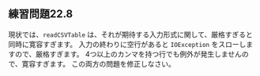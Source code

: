 ## 練習問題22.8

現状では、`readCSVTable` は、それが期待する入力形式に関して、厳格すぎると同時に寛容すぎます。
入力の終わりに空行があると `IOException` をスローしますので、厳格すぎます。
4つ以上のカンマを持つ行でも例外が発生しませんので、寛容すぎます。
この両方の問題を修正しなさい。
